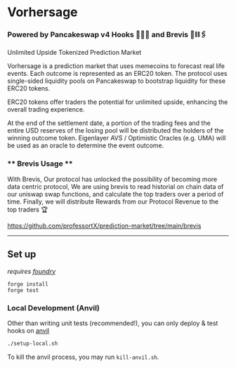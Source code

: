 # Vorhersage
### **Powered by Pancakeswap v4 Hooks 🥞🐰🥞** and Brevis 🔐⛓🖇
Unlimited Upside Tokenized
Prediction Market

Vorhersage is a prediction market that uses memecoins to forecast real life events. Each outcome is represented as an ERC20 token. The protocol uses single-sided liquidity pools on Pancakeswap to bootstrap liquidity for these ERC20 tokens.

ERC20 tokens offer traders the potential for unlimited upside, enhancing the overall trading experience.

At the end of the settlement date, a portion of the trading fees and the entire USD reserves of the losing pool will be distributed the holders of the winning outcome token. Eigenlayer AVS / Optimistic Oracles (e.g. UMA) will be used as an oracle to determine the event outcome.

### ** Brevis Usage **

With Brevis, Our protocol has unlocked the possibility of becoming more data centric protocol, We are using brevis to read historial on chain data of our uniswap swap functions, and calculate the top traders over a period of time. Finally, we will distribute Rewards from our Protocol Revenue to the top traders 🏆

https://github.com/professortX/prediction-market/tree/main/brevis

---

## Set up

*requires [foundry](https://book.getfoundry.sh)*

```
forge install
forge test
```

### Local Development (Anvil)

Other than writing unit tests (recommended!), you can only deploy & test hooks on [anvil](https://book.getfoundry.sh/anvil/)

```bash
./setup-local.sh
```

To kill the anvil process, you may run `kill-anvil.sh`.
